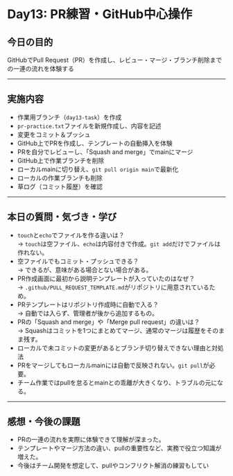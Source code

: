 # Day13: PR練習・GitHub中心操作

## 今日の目的
GitHubでPull Request（PR）を作成し、レビュー・マージ・ブランチ削除までの一連の流れを体験する

---

## 実施内容

- 作業用ブランチ（`day13-task`）を作成
- `pr-practice.txt`ファイルを新規作成し、内容を記述
- 変更をコミット＆プッシュ
- GitHub上でPRを作成し、テンプレートの自動挿入を体験
- PRを自分でレビューし、「Squash and merge」でmainにマージ
- GitHub上で作業ブランチを削除
- ローカルmainに切り替え、`git pull origin main`で最新化
- ローカルの作業ブランチも削除
- 草ログ（コミット履歴）を確認

---

## 本日の質問・気づき・学び

- `touch`と`echo`でファイルを作る違いは？  
  → `touch`は空ファイル、`echo`は内容付きで作成。`git add`だけでファイルは作れない。
- 空ファイルでもコミット・プッシュできる？  
  → できるが、意味がある場合とない場合がある。
- PR作成画面に最初から説明テンプレートが入っていたのはなぜ？  
  → `.github/PULL_REQUEST_TEMPLATE.md`がリポジトリに用意されているため。
- PRテンプレートはリポジトリ作成時に自動で入る？  
  → 自動では入らず、管理者が後から追加するもの。
- PRの「Squash and merge」や「Merge pull request」の違いは？  
  → Squashはコミットを1つにまとめてマージ、通常のマージは履歴をそのまま残す。
- ローカルで未コミットの変更があるとブランチ切り替えできない理由と対処法
- PRをマージしてもローカルmainには自動で反映されない。`git pull`が必要。
- チーム作業ではpullを怠るとmainとの乖離が大きくなり、トラブルの元になる。

---

## 感想・今後の課題

- PRの一連の流れを実際に体験できて理解が深まった。
- テンプレートやマージ方法の違い、pullの重要性など、実務で役立つ知識が増えた。
- 今後はチーム開発を想定して、pullやコンフリクト解消の練習もしてい